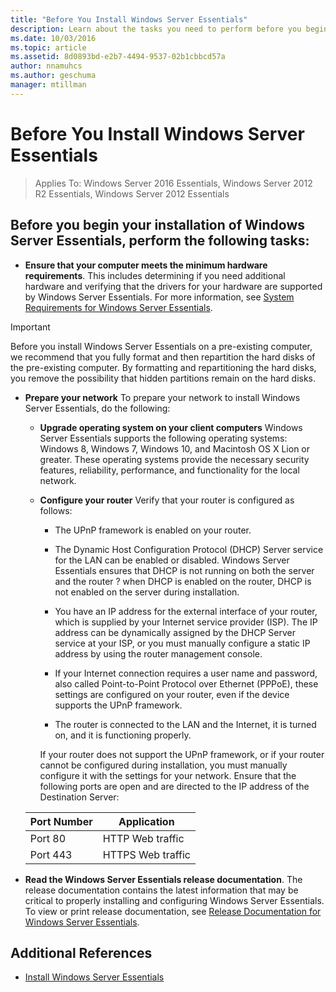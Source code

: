 ```yaml
---
title: "Before You Install Windows Server Essentials"
description: Learn about the tasks you need to perform before you begin your installation of  Windows Server Essentials.
ms.date: 10/03/2016
ms.topic: article
ms.assetid: 8d0893bd-e2b7-4494-9537-02b1cbbcd57a
author: nnamuhcs
ms.author: geschuma
manager: mtillman
---
```


# Before You Install Windows Server Essentials

>Applies To: Windows Server 2016 Essentials, Windows Server 2012 R2 Essentials, Windows Server 2012 Essentials

##  <a name="BKMK_BeforeYouBegin"></a> Before you begin your installation of  Windows Server Essentials, perform the following tasks:

-   **Ensure that your computer meets the minimum hardware requirements**. This includes determining if you need additional hardware and verifying that the drivers for your hardware are supported by  Windows Server Essentials. For more information, see [System Requirements for Windows Server Essentials](../get-started/system-requirements.md).

> [!IMPORTANT]
> Before you install  Windows Server Essentials on a pre-existing computer, we recommend that you fully format and then repartition the hard disks of the pre-existing computer. By formatting and repartitioning the hard disks, you remove the possibility that hidden partitions remain on the hard disks.

- **Prepare your network** To prepare your network to install  Windows Server Essentials, do the following:


  - **Upgrade operating system on your client computers**  Windows Server Essentials supports the following operating systems:  Windows 8, Windows 7, Windows 10, and Macintosh OS X Lion or greater. These operating systems provide the necessary security features, reliability, performance, and functionality for the local network.

  - **Configure your router** Verify that your router is configured as follows:

    -   The UPnP framework is enabled on your router.

    -   The Dynamic Host Configuration Protocol (DHCP) Server service for the LAN can be enabled or disabled.  Windows Server Essentials ensures that DHCP is not running on both the server and the router ? when DHCP is enabled on the router, DHCP is not enabled on the server during installation.

    -   You have an IP address for the external interface of your router, which is supplied by your Internet service provider (ISP). The IP address can be dynamically assigned by the DHCP Server service at your ISP, or you must manually configure a static IP address by using the router management console.

    -   If your Internet connection requires a user name and password, also called Point-to-Point Protocol over Ethernet (PPPoE), these settings are configured on your router, even if the device supports the UPnP framework.

    -   The router is connected to the LAN and the Internet, it is turned on, and it is functioning properly.

    If your router does not support the UPnP framework, or if your router cannot be configured during installation, you must manually configure it with the settings for your network. Ensure that the following ports are open and are directed to the IP address of the Destination Server:

  |Port Number|Application|
  |-----------------|-----------------|
  |Port 80|HTTP Web traffic|
  |Port 443|HTTPS Web traffic|


- **Read the  Windows Server Essentials release documentation**. The release documentation contains the latest information that may be critical to properly installing and configuring  Windows Server Essentials. To view or print release documentation, see [Release Documentation for Windows Server Essentials](../get-started/release-notes.md).

## Additional References

-   [Install Windows Server Essentials](Install-Windows-Server-Essentials.md)


